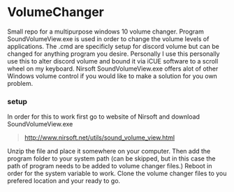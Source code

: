 # VolumeChanger
Small repo for a multipurpose windows 10 volume changer.
Program SoundVolumeView.exe is used in order to change the volume levels of applications.
The .cmd are specificly setup for discord volume but can be changed for anything program you desire.
Personally I use this personally use this to alter discord volume and bound it via iCUE software to a scroll wheel on my keyboard.
Nirsoft SoundVolumeView.exe offers alot of other Windows volume control if you would like to make a solution for you own problem.

### setup

In order for this to work first go to website of Nirsoft and download SoundVolumeView.exe
> http://www.nirsoft.net/utils/sound_volume_view.html

Unzip the file and place it somewhere on your computer.
Then add the program folder to your system path (can be skipped, but in this case the path of program needs to be added to volume changer files.)
Reboot in order for the system variable to work.
Clone the volume changer files to you prefered location and your ready to go.

